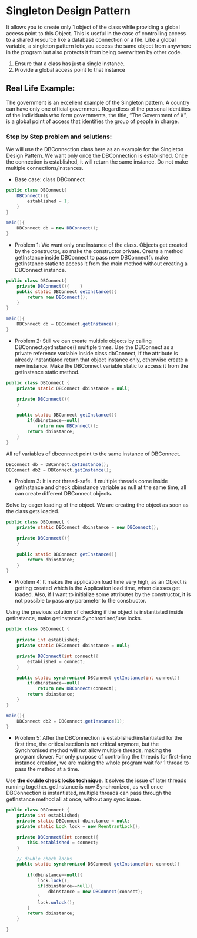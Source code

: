 
# Singleton Design Pattern # 

It allows you to create only 1 object of the class while providing a global access point to this Object. This is useful in the case of controlling access to a shared resource like a database connection or a file. Like a global variable, a singleton pattern lets you access the same object from anywhere in the program but also protects it from being overwritten by other code.

1. Ensure that a class has just a single instance. 
2. Provide a global access point to that instance


## Real Life Example:
The government is an excellent example of the Singleton pattern. A country can have only one official government. Regardless of the personal identities of the individuals who form governments, the title, “The Government of X”, is a global point of access that identifies the group of people in charge.

### Step by Step problem and solutions:
We will use the DBConnection class here as an example for the Singleton Design Pattern. We want only once the DBConnection is established. Once the connection is established, it will return the same instance. Do not make multiple connections/instances.

- Base case: class DBConnect


```java
public class DBConnect{  
    DBConnect(){
        established = 1;
    }  
}
```

```java
main(){  
    DBConnect db = new DBConnect();  
}
```

- Problem 1: We want only one instance of the class. 
Objects get created by the constructor, so make the constructor private. Create a method getInstance inside DBConnect to pass new DBConnect(). make getInstance static to access it from the main method without creating a DBConnect instance. 

```java
public class DBConnect{  
    private DBConnect(){    }  
    public static DBConnect getInstance(){  
        return new DBConnect();  
    }  
}
```

```java
main(){  
    DBConnect db = DBConnect.getInstance();  
}
```

- Problem 2: Still we can create multiple objects by calling DBConnect.getInstance() multiple times.
Use the DBConnect as a private reference variable inside class dbConnect, if the attribute is already instantiated return that object instance only, otherwise create a new instance. Make the DBConnect variable static to access it from the getInstance static method.

```java
public class DBConnect {
    private static DBConnect dbinstance = null;

    private DBConnect(){
    }

    public static DBConnect getInstance(){
        if(dbinstance==null)
            return new DBConnect();
        return dbinstance;
    }
}
```

All ref variables of dbconnect point to the same instance of DBConnect.

```java
DBConnect db = DBConnect.getInstance();
DBConnect db2 = DBConnect.getInstance();
```

- Problem 3: It is not thread-safe. If multiple threads come inside getInstance and check dbinstance variable as null at the same time, all can create different DBConnect objects.

Solve by eager loading of the object. We are creating the object as soon as the class gets loaded.

```java
public class DBConnect {
    private static DBConnect dbinstance = new DBConnect();

    private DBConnect(){
    }

    public static DBConnect getInstance(){
        return dbinstance;
    }
}
```

- Problem 4: It makes the application load time very high, as an Object is getting created which is the Application load time, when classes get loaded. Also, if I want to initialize some attributes by the constructor, it is not possible to pass any parameter to the constructor. 

Using the previous solution of checking if the object is instantiated inside getInstance, make getInstance Synchronised/use locks.

```java
public class DBConnect {
    
    private int established;
    private static DBConnect dbinstance = null;

    private DBConnect(int connect){
        established = connect;
    }

    public static synchronized DBConnect getInstance(int connect){
        if(dbinstance==null)
            return new DBConnect(connect);
        return dbinstance;
    }
}
```

```java
main(){
    DBConnect db2 = DBConnect.getInstance(1);
}
```

- Problem 5: After the DBConnection is established/instantiated for the first time, the critical section is not critical anymore, but the Synchronised method will not allow multiple threads, making the program slower. For only purpose of controlling the threads for first-time instance creation, we are making the whole program wait for 1 thread to pass the method at a time.

Use **the double check locks technique**. It solves the issue of later threads running together. 
getInstance is now Synchronized, as well once DBConnection is instantiated, multiple threads can pass through the getInstance method all at once, without any sync issue.

```java
public class DBConnect {
    private int established;
    private static DBConnect dbinstance = null;
    private static Lock lock = new ReentrantLock();

    private DBConnect(int connect){
        this.established = connect;
    }

    // double check locks
    public static synchronized DBConnect getInstance(int connect){
        
        if(dbinstance==null){
            lock.lock();
            if(dbinstance==null){
                dbinstance = new DBConnect(connect);
            }
            lock.unlock();
        }
        return dbinstance;
    }

}
```
